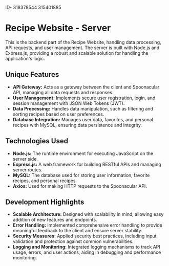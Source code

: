 ID-
318378544
315401885
# Recipe Website - Server

This is the backend part of the Recipe Website, handling data processing, API requests, and user management. The server is built with Node.js and Express.js, providing a robust and scalable solution for handling the application's logic.

## Unique Features

- **API Gateway:** Acts as a gateway between the client and Spoonacular API, managing all data requests and responses.
- **User Management:** Implements secure user registration, login, and session management with JSON Web Tokens (JWT).
- **Data Processing:** Handles data manipulation, such as filtering and sorting recipes based on user preferences.
- **Database Integration:** Manages user data, favorites, and personal recipes with MySQL, ensuring data persistence and integrity.

## Technologies Used

- **Node.js:** The runtime environment for executing JavaScript on the server side.
- **Express.js:** A web framework for building RESTful APIs and managing server routes.
- **MySQL:** The database used for storing user information, favorite recipes, and personal recipes.
- **Axios:** Used for making HTTP requests to the Spoonacular API.


## Development Highlights

- **Scalable Architecture:** Designed with scalability in mind, allowing easy addition of new features and endpoints.
- **Error Handling:** Implemented comprehensive error handling to provide meaningful feedback to the client and ensure server stability.
- **Security Measures:** Applied security best practices, including input validation and protection against common vulnerabilities.
- **Logging and Monitoring:** Integrated logging mechanisms to track API usage, errors, and user actions, aiding in debugging and performance monitoring.

